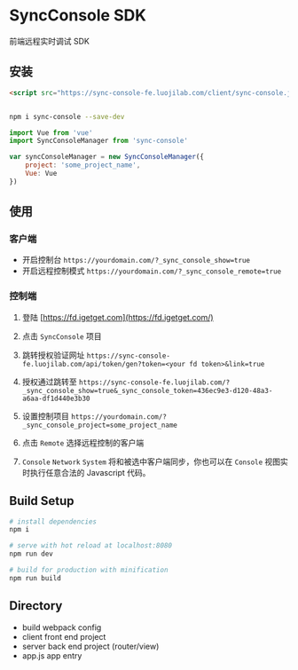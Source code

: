# SyncConsole SDK

前端远程实时调试 SDK

## 安装

```html
<script src="https://sync-console-fe.luojilab.com/client/sync-console.js"></script>
```

```bash

npm i sync-console --save-dev

```

```javascript
import Vue from 'vue'
import SyncConsoleManager from 'sync-console'

var syncConsoleManager = new SyncConsoleManager({
    project: 'some_project_name',
    Vue: Vue
})
```

## 使用

### 客户端

- 开启控制台 `https://yourdomain.com/?_sync_console_show=true`
- 开启远程控制模式 `https://yourdomain.com/?_sync_console_remote=true`


### 控制端

1. 登陆 [https://fd.igetget.com](https://fd.igetget.com/)
2. 点击 `SyncConsole` 项目
3. 跳转授权验证网址 `https://sync-console-fe.luojilab.com/api/token/gen?token=<your fd token>&link=true`
4. 授权通过跳转至 `https://sync-console-fe.luojilab.com/?_sync_console_show=true&_sync_console_token=436ec9e3-d120-48a3-a6aa-df1d440e3b30`

5. 设置控制项目 `https://yourdomain.com/?_sync_console_project=some_project_name`

6. 点击 `Remote` 选择远程控制的客户端
7. `Console` `Network` `System` 将和被选中客户端同步，你也可以在 `Console` 视图实时执行任意合法的 Javascript 代码。


## Build Setup

``` bash
# install dependencies
npm i

# serve with hot reload at localhost:8080
npm run dev

# build for production with minification
npm run build
```

## Directory

- build     webpack config
- client    front end project
- server    back end project (router/view) 
- app.js    app entry

